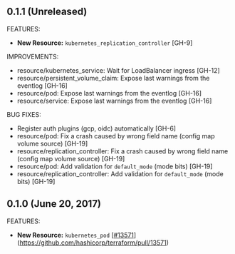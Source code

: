 ## 0.1.1 (Unreleased)

FEATURES:

* **New Resource:** `kubernetes_replication_controller` [GH-9]

IMPROVEMENTS:

* resource/kubernetes_service: Wait for LoadBalancer ingress [GH-12]
* resource/persistent_volume_claim: Expose last warnings from the eventlog [GH-16]
* resource/pod: Expose last warnings from the eventlog [GH-16]
* resource/service: Expose last warnings from the eventlog [GH-16]

BUG FIXES:

* Register auth plugins (gcp, oidc) automatically [GH-6]
* resource/pod: Fix a crash caused by wrong field name (config map volume source) [GH-19]
* resource/replication_controller: Fix a crash caused by wrong field name (config map volume source) [GH-19]
* resource/pod: Add validation for `default_mode` (mode bits) [GH-19]
* resource/replication_controller: Add validation for `default_mode` (mode bits) [GH-19]

## 0.1.0 (June 20, 2017)

FEATURES:

* **New Resource:** `kubernetes_pod` [[#13571](https://github.com/terraform-providers/terraform-provider-kubernetes/issues/13571)](https://github.com/hashicorp/terraform/pull/13571)
